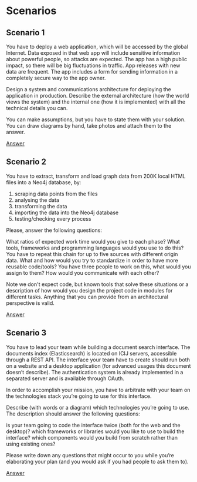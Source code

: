 # Scenarios

## Scenario 1

You have to deploy a web application, which will be accessed by the global Internet. Data exposed in that web app will include sensitive information about powerful people, so attacks are expected. The app has a high public impact, so there will be big fluctuations in traffic. App releases with new data are frequent. The app includes a form for sending information in a completely secure way to the app owner.

Design a system and communications architecture for deploying the application in production. Describe the external architecture (how the world views the system) and the internal one (how it is implemented) with all the technical details you can.

You can make assumptions, but you have to state them with your solution. You can draw diagrams by hand, take photos and attach them to the answer.

[Answer](../master/scenario1.md)


## Scenario 2

You have to extract, transform and load graph data from 200K local HTML files into a Neo4j database, by:

1. scraping data points from the files
2. analysing the data
3. transforming the data
4. importing the data into the Neo4j database
5. testing/checking every process

Please, answer the following questions:

What ratios of expected work time would you give to each phase?
What tools, frameworks and programming languages would you use to do this?
You have to repeat this chain for up to five sources with different origin data.
What and how would you try to standardize in order to have more reusable code/tools?
You have three people to work on this, what would you assign to them? How would you communicate with each other?

Note we don't expect code, but known tools that solve these situations or a description of how would you design the project code in modules for different tasks. Anything that you can provide from an architectural perspective is valid.

[Answer](../master/scenario2.md)

## Scenario 3

You have to lead your team while building a document search interface. The documents index (Elasticsearch) is located on ICIJ servers, accessible through a REST API. The interface your team have to create should run both on a website and a desktop application (for advanced usages this document doesn’t describe). The authentication system is already implemented in a separated server and is available through OAuth.

In order to accomplish your mission, you have to arbitrate with your team on the technologies stack you’re going to use for this interface. 

Describe (with words or a diagram) which technologies you’re going to use. The description should answer the following questions:

is your team going to code the interface twice (both for the web and the desktop)?
which frameworks or libraries would you like to use to build the interface?
which components would you build from scratch rather than using existing ones?

Please write down any questions that might occur to you while you’re elaborating
your plan (and you would ask if you had people to ask them to).

[Answer](../master/scenario3.md)